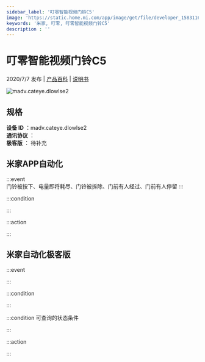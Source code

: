 ```yaml
---
sidebar_label: '叮零智能视频门铃C5'
image: 'https://static.home.mi.com/app/image/get/file/developer_1583116777a1qmi97q.png'
keywords: '米家, 叮零, 叮零智能视频门铃C5'
description : ''
---
```

# 叮零智能视频门铃C5

2020/7/7 发布 | [产品百科](https://home.mi.com/webapp/content/baike/product/index.html?model=madv.cateye.dlowlse2/) | [说明书](https://home.mi.com/views/introduction.html?model=madv.cateye.dlowlse2&region=cn)

![madv.cateye.dlowlse2](https://static.home.mi.com/app/image/get/file/developer_1583116777a1qmi97q.png)

## 规格  
> 
**设备 ID** ：madv.cateye.dlowlse2  
**通讯协议** ：  
**极客版**  ： 待补充 


## 米家APP自动化  

:::event  
门铃被按下、电量即将耗尽、门铃被拆除、门前有人经过、门前有人停留
:::

:::condition  

:::

:::action   

:::

## 米家自动化极客版  

:::event  

:::

:::condition  

:::

:::condition 可查询的状态条件  

:::

:::action  

:::

        
